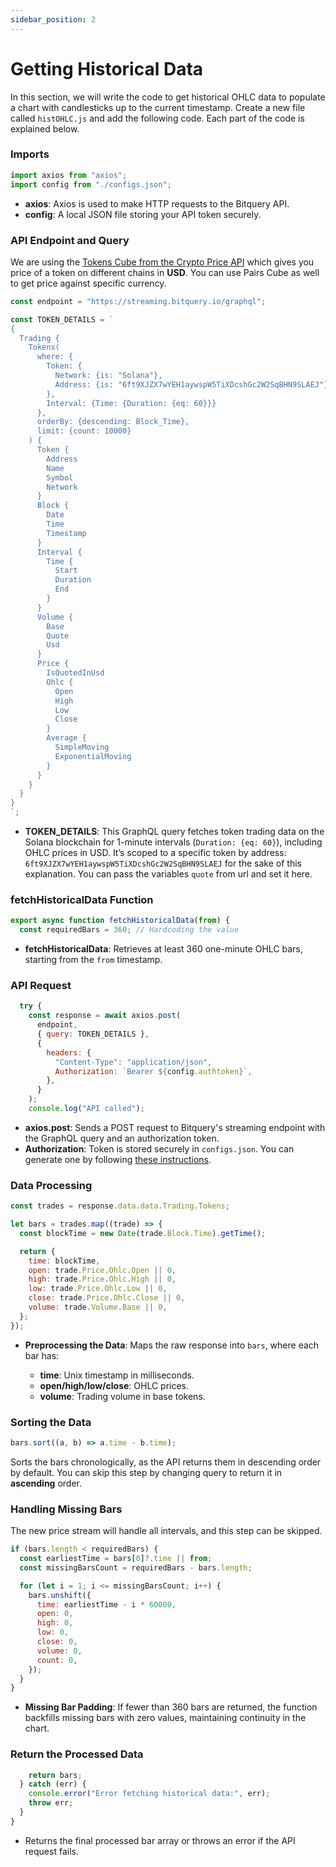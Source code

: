 ```yaml
---
sidebar_position: 2
---
```


# Getting Historical Data

In this section, we will write the code to get historical OHLC data to populate a chart with candlesticks up to the current timestamp. Create a new file called `histOHLC.js` and add the following code. Each part of the code is explained below.

### Imports

```javascript
import axios from "axios";
import config from "./configs.json";
```

- **axios**: Axios is used to make HTTP requests to the Bitquery API.
- **config**: A local JSON file storing your API token securely.

### API Endpoint and Query

We are using the [Tokens Cube from the Crypto Price API](https://docs.bitquery.io/docs/trading/crypto-price-api/introduction/) which gives you price of a token on different chains in **USD**. You can use Pairs Cube as well to get price against specific currency.
 
```javascript
const endpoint = "https://streaming.bitquery.io/graphql";
```

```javascript
const TOKEN_DETAILS = `
{
  Trading {
    Tokens(
      where: {
        Token: {
          Network: {is: "Solana"},
          Address: {is: "6ft9XJZX7wYEH1aywspW5TiXDcshGc2W2SqBHN9SLAEJ"}
        },
        Interval: {Time: {Duration: {eq: 60}}}
      },
      orderBy: {descending: Block_Time},
      limit: {count: 10000}
    ) {
      Token {
        Address
        Name
        Symbol
        Network
      }
      Block {
        Date
        Time
        Timestamp
      }
      Interval {
        Time {
          Start
          Duration
          End
        }
      }
      Volume {
        Base
        Quote
        Usd
      }
      Price {
        IsQuotedInUsd
        Ohlc {
          Open
          High
          Low
          Close
        }
        Average {
          SimpleMoving
          ExponentialMoving
        }
      }
    }
  }
}
`;
```

- **TOKEN_DETAILS**: This GraphQL query fetches token trading data on the Solana blockchain for 1-minute intervals (`Duration: {eq: 60}`), including OHLC prices in USD. It’s scoped to a specific token by address:
  `6ft9XJZX7wYEH1aywspW5TiXDcshGc2W2SqBHN9SLAEJ` for the sake of this explanation. You can pass the variables `quote` from url and set it here.



### fetchHistoricalData Function

```javascript
export async function fetchHistoricalData(from) {
  const requiredBars = 360; // Hardcoding the value
```

- **fetchHistoricalData**: Retrieves at least 360 one-minute OHLC bars, starting from the `from` timestamp.

### API Request

```javascript
  try {
    const response = await axios.post(
      endpoint,
      { query: TOKEN_DETAILS },
      {
        headers: {
          "Content-Type": "application/json",
          Authorization: `Bearer ${config.authtoken}`,
        },
      }
    );
    console.log("API called");
```

- **axios.post**: Sends a POST request to Bitquery's streaming endpoint with the GraphQL query and an authorization token.
- **Authorization**: Token is stored securely in `configs.json`. You can generate one by following [these instructions](https://docs.bitquery.io/docs/authorisation/how-to-generate/).

### Data Processing

```javascript
const trades = response.data.data.Trading.Tokens;

let bars = trades.map((trade) => {
  const blockTime = new Date(trade.Block.Time).getTime();

  return {
    time: blockTime,
    open: trade.Price.Ohlc.Open || 0,
    high: trade.Price.Ohlc.High || 0,
    low: trade.Price.Ohlc.Low || 0,
    close: trade.Price.Ohlc.Close || 0,
    volume: trade.Volume.Base || 0,
  };
});
```

- **Preprocessing the Data**: Maps the raw response into `bars`, where each bar has:

  - **time**: Unix timestamp in milliseconds.
  - **open/high/low/close**: OHLC prices.
  - **volume**: Trading volume in base tokens.

### Sorting the Data

```javascript
bars.sort((a, b) => a.time - b.time);
```

Sorts the bars chronologically, as the API returns them in descending order by default. You can skip this step by changing query to return it in **ascending** order. 

### Handling Missing Bars

The new price stream will handle all intervals, and this step can be skipped.

```javascript
if (bars.length < requiredBars) {
  const earliestTime = bars[0]?.time || from;
  const missingBarsCount = requiredBars - bars.length;

  for (let i = 1; i <= missingBarsCount; i++) {
    bars.unshift({
      time: earliestTime - i * 60000,
      open: 0,
      high: 0,
      low: 0,
      close: 0,
      volume: 0,
      count: 0,
    });
  }
}
```

- **Missing Bar Padding**: If fewer than 360 bars are returned, the function backfills missing bars with zero values, maintaining continuity in the chart.

### Return the Processed Data

```javascript
    return bars;
  } catch (err) {
    console.error("Error fetching historical data:", err);
    throw err;
  }
}
```

- Returns the final processed bar array or throws an error if the API request fails.
